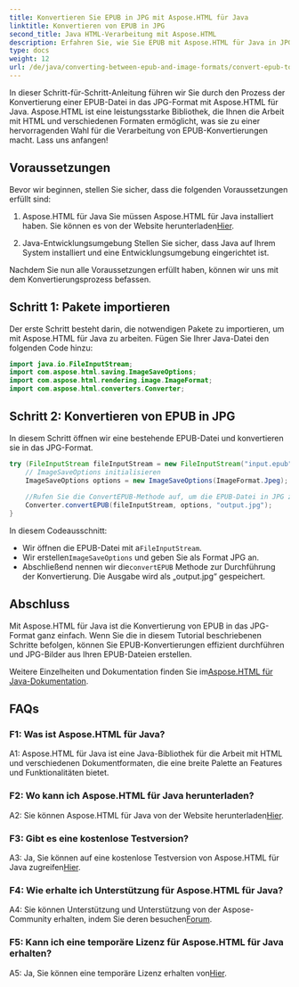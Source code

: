```yaml
---
title: Konvertieren Sie EPUB in JPG mit Aspose.HTML für Java
linktitle: Konvertieren von EPUB in JPG
second_title: Java HTML-Verarbeitung mit Aspose.HTML
description: Erfahren Sie, wie Sie EPUB mit Aspose.HTML für Java in JPG konvertieren. Folgen Sie unserer Schritt-für-Schritt-Anleitung und nutzen Sie die Leistungsfähigkeit von Aspose.HTML.
type: docs
weight: 12
url: /de/java/converting-between-epub-and-image-formats/convert-epub-to-jpg/
---
```

In dieser Schritt-für-Schritt-Anleitung führen wir Sie durch den Prozess der Konvertierung einer EPUB-Datei in das JPG-Format mit Aspose.HTML für Java. Aspose.HTML ist eine leistungsstarke Bibliothek, die Ihnen die Arbeit mit HTML und verschiedenen Formaten ermöglicht, was sie zu einer hervorragenden Wahl für die Verarbeitung von EPUB-Konvertierungen macht. Lass uns anfangen!

## Voraussetzungen

Bevor wir beginnen, stellen Sie sicher, dass die folgenden Voraussetzungen erfüllt sind:

1. Aspose.HTML für Java
 Sie müssen Aspose.HTML für Java installiert haben. Sie können es von der Website herunterladen[Hier](https://releases.aspose.com/html/java/).

2. Java-Entwicklungsumgebung
Stellen Sie sicher, dass Java auf Ihrem System installiert und eine Entwicklungsumgebung eingerichtet ist.

Nachdem Sie nun alle Voraussetzungen erfüllt haben, können wir uns mit dem Konvertierungsprozess befassen.

## Schritt 1: Pakete importieren

Der erste Schritt besteht darin, die notwendigen Pakete zu importieren, um mit Aspose.HTML für Java zu arbeiten. Fügen Sie Ihrer Java-Datei den folgenden Code hinzu:

```java
import java.io.FileInputStream;
import com.aspose.html.saving.ImageSaveOptions;
import com.aspose.html.rendering.image.ImageFormat;
import com.aspose.html.converters.Converter;
```

## Schritt 2: Konvertieren von EPUB in JPG

In diesem Schritt öffnen wir eine bestehende EPUB-Datei und konvertieren sie in das JPG-Format.

```java
try (FileInputStream fileInputStream = new FileInputStream("input.epub")) {
    // ImageSaveOptions initialisieren
    ImageSaveOptions options = new ImageSaveOptions(ImageFormat.Jpeg);
    
    //Rufen Sie die ConvertEPUB-Methode auf, um die EPUB-Datei in JPG zu konvertieren.
    Converter.convertEPUB(fileInputStream, options, "output.jpg");
}
```

In diesem Codeausschnitt:

-  Wir öffnen die EPUB-Datei mit a`FileInputStream`.
-  Wir erstellen`ImageSaveOptions` und geben Sie als Format JPG an.
-  Abschließend nennen wir die`convertEPUB` Methode zur Durchführung der Konvertierung. Die Ausgabe wird als „output.jpg“ gespeichert.

## Abschluss

Mit Aspose.HTML für Java ist die Konvertierung von EPUB in das JPG-Format ganz einfach. Wenn Sie die in diesem Tutorial beschriebenen Schritte befolgen, können Sie EPUB-Konvertierungen effizient durchführen und JPG-Bilder aus Ihren EPUB-Dateien erstellen.

 Weitere Einzelheiten und Dokumentation finden Sie im[Aspose.HTML für Java-Dokumentation](https://reference.aspose.com/html/java/).

## FAQs

### F1: Was ist Aspose.HTML für Java?

A1: Aspose.HTML für Java ist eine Java-Bibliothek für die Arbeit mit HTML und verschiedenen Dokumentformaten, die eine breite Palette an Features und Funktionalitäten bietet.

### F2: Wo kann ich Aspose.HTML für Java herunterladen?

 A2: Sie können Aspose.HTML für Java von der Website herunterladen[Hier](https://releases.aspose.com/html/java/).

### F3: Gibt es eine kostenlose Testversion?

 A3: Ja, Sie können auf eine kostenlose Testversion von Aspose.HTML für Java zugreifen[Hier](https://releases.aspose.com/).

### F4: Wie erhalte ich Unterstützung für Aspose.HTML für Java?

 A4: Sie können Unterstützung und Unterstützung von der Aspose-Community erhalten, indem Sie deren besuchen[Forum](https://forum.aspose.com/).

### F5: Kann ich eine temporäre Lizenz für Aspose.HTML für Java erhalten?

A5: Ja, Sie können eine temporäre Lizenz erhalten von[Hier](https://purchase.aspose.com/temporary-license/).
